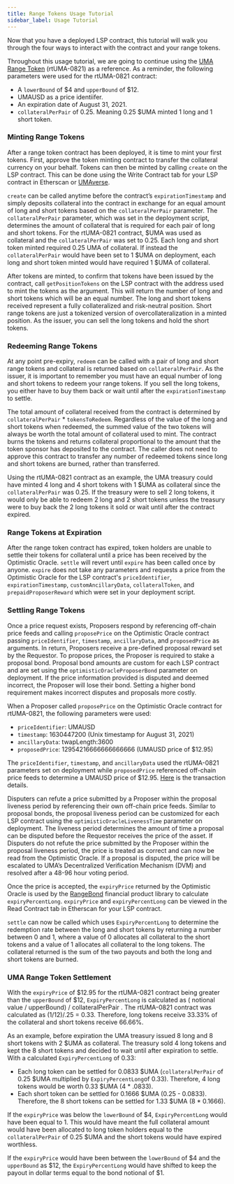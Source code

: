 ```yaml
---
title: Range Tokens Usage Tutorial
sidebar_label: Usage Tutorial
---
```


Now that you have a deployed LSP contract, this tutorial will walk you through the four ways to interact with the contract and your range tokens.

Throughout this usage tutorial, we are going to continue using the [UMA Range Token](https://umaverse.vercel.app/0x372802d8A2D69bB43872a1AABe2bd403a0FafA1F) (rtUMA-0821) as a reference. As a reminder, the following parameters were used for the rtUMA-0821 contract:
- A `lowerBound` of $4 and `upperBound` of $12. 
- UMAUSD as a price identiifer.
- An expiration date of August 31, 2021.
- `collateralPerPair` of 0.25. Meaning 0.25 $UMA minted 1 long and 1 short token.

### Minting Range Tokens

After a range token contract has been deployed, it is time to mint your first tokens. First, approve the token minting contract to transfer the collateral currency on your behalf. Tokens can then be minted by calling `create` on the LSP contract. This can be done using the Write Contract tab for your LSP contract in Etherscan or [UMAverse](https://umaverse.vercel.app/). 

`create` can be called anytime before the contract’s `expirationTimestamp` and simply deposits collateral into the contract in exchange for an equal amount of long and short tokens based on the `collateralPerPair` parameter. The `collateralPerPair` parameter, which was set in the deployment script, determines the amount of collateral that is required for each pair of long and short tokens. For the rtUMA-0821 contract, $UMA was used as collateral and the `collateralPerPair` was set to 0.25. Each long and short token minted required 0.25 UMA of collateral. If instead the `collateralPerPair` would have been set to 1 $UMA on deployment, each long and short token minted would have required 1 $UMA of collateral.

After tokens are minted, to confirm that tokens have been issued by the contract, call `getPositionTokens` on the LSP contract with the address used to mint the tokens as the argument. This will return the number of long and short tokens which will be an equal number. The long and short tokens received represent a fully collateralized and risk-neutral position. Short range tokens are just a tokenized version of overcollateralization in a minted position. As the issuer, you can sell the long tokens and hold the short tokens. 

### Redeeming Range Tokens

At any point pre-expiry, `redeem` can be called with a pair of long and short range tokens and collateral is returned based on `collateralPerPair`. As the issuer, it is important to remember you must have an equal number of long and short tokens to redeem your range tokens. If you sell the long tokens, you either have to buy them back or wait until after the `expirationTimestamp` to settle.

The total amount of collateral received from the contract is determined by `collateralPerPair` * `tokensToRedeem`. Regardless of the value of the long and short tokens when redeemed, the summed value of the two tokens will always be worth the total amount of collateral used to mint. The contract burns the tokens and returns collateral proportional to the amount that the token sponsor has deposited to the contract. The caller does not need to approve this contract to transfer any number of redeemed tokens since long and short tokens are burned, rather than transferred.

Using the rtUMA-0821 contract as an example, the UMA treasury could have minted 4 long and 4 short tokens with 1 $UMA as collateral since the `collateralPerPair` was 0.25. If the treasury were to sell 2 long tokens, it would only be able to redeem 2 long and 2 short tokens unless the treasury were to buy back the 2 long tokens it sold or wait until after the contract expired.

### Range Tokens at Expiration

After the range token contract has expired, token holders are unable to settle their tokens for collateral until a price has been received by the Optimistic Oracle. `settle` will revert until `expire` has been called once by anyone. `expire` does not take any parameters and requests a price from the Optimistic Oracle for the LSP contract's `priceIdentifier`, `expirationTimestamp`, `customAncillaryData`, `collateralToken`, and `prepaidProposerReward` which were set in your deployment script.

### Settling Range Tokens 

Once a price request exists, Proposers respond by referencing off-chain price feeds and calling `proposePrice` on the Optimistic Oracle contract passing `priceIdentifier`, `timestamp`, `ancillaryData`, and `proposedPrice` as arguments. In return, Proposers receive a pre-defined proposal reward set by the Requestor. To propose prices, the Proposer is required to stake a proposal bond. Proposal bond amounts are custom for each LSP contract and are set using the `optimisticOracleProposerBond` parameter on deployment. If the price information provided is disputed and deemed incorrect, the Proposer will lose their bond. Setting a higher bond requirement makes incorrect disputes and proposals more costly.

When a Proposer called `proposePrice` on the Optimistic Oracle contract for rtUMA-0821, the following parameters were used: 
- `priceIdentifier`: UMAUSD
- `timestamp`: 1630447200 (Unix timestamp for August 31, 2021)
- `ancillaryData`: twapLength:3600
- `proposedPrice`: 12954216666666666666 (UMAUSD price of $12.95)

The `priceIdentifier`, `timestamp`, and `ancillaryData` used the rtUMA-0821 parameters set on deployment while `proposedPrice` referenced off-chain price feeds to determine a UMAUSD price of $12.95. [Here](https://etherscan.io/tx/0xf29fe9afbf1da5cb5c65b98301743f7e9d44918afa57cc7ccdad199dc495d877) is the transaction details.

Disputers can refute a price submitted by a Proposer within the proposal liveness period by referencing their own off-chain price feeds. Similar to proposal bonds, the proposal liveness period can be customized for each LSP contract using the `optimisticOracleLivenessTime` parameter on deployment. The liveness period determines the amount of time a proposal can be disputed before the Requestor receives the price of the asset. If Disputers do not refute the price submitted by the Proposer within the proposal liveness period, the price is treated as correct and can now be read from the Optimistic Oracle. If a proposal is disputed, the price will be escalated to UMA’s Decentralized Verification Mechanism (DVM) and resolved after a 48-96 hour voting period.

Once the price is accepted, the `expiryPrice` returned by the Optimistic Oracle is used by the [RangeBond](https://github.com/UMAprotocol/protocol/blob/master/packages/core/contracts/financial-templates/common/financial-product-libraries/long-short-pair-libraries/RangeBondLongShortPairFinancialProductLibrary.sol) financial product library to calculate `expiryPercentLong`. `expiryPrice` and `expiryPercentLong` can be viewed in the Read Contract tab in Etherscan for your LSP contract.

`settle` can now be called which uses `ExpiryPercentLong` to determine the redemption rate between the long and short tokens by returning a number between 0 and 1, where a value of 0 allocates all collateral to the short tokens and a value of 1 allocates all collateral to the long tokens. The collateral returned is the sum of the two payouts and both the long and short tokens are burned.

### UMA Range Token Settlement 

With the `expiryPrice` of $12.95 for the rtUMA-0821 contract being greater than the `upperBound` of $12, `ExpiryPercentLong` is calculated as ( notional value / upperBound) / collateralPerPair . The rtUMA-0821 contract was calculated as (1/12)/.25 = 0.33. Therefore, long tokens receive 33.33% of the collateral and short tokens receive 66.66%.

As an example, before expiration the UMA treasury issued 8 long and 8 short tokens with 2 $UMA as collateral. The treasury sold 4 long tokens and kept the 8 short tokens and decided to wait until after expiration to settle. With a calculated `ExpiryPercentLong` of 0.33:
- Each long token can be settled for 0.0833 $UMA (`collateralPerPair` of 0.25 $UMA multiplied by `ExpiryPercentLong`of 0.33). Therefore, 4 long tokens would be worth 0.33 $UMA (4 * .0833).
- Each short token can be settled for 0.1666 $UMA (0.25 - 0.0833). Therefore, the 8 short tokens can be settled for 1.33 $UMA (8 * 0.1666).

If the `expiryPrice` was below the `lowerBound` of $4, `ExpiryPercentLong` would have been equal to 1. This would have meant the full collateral amount would have been allocated to long token holders equal to the `collateralPerPair` of 0.25 $UMA and the short tokens would have expired worthless.

If the `expiryPrice` would have been between the `lowerBound` of $4 and the `upperBound` as $12, the `ExpiryPercentLong` would have shifted to keep the payout in dollar terms equal to the bond notional of $1.